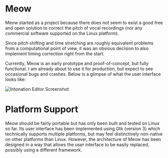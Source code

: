 # Meow
Meow started as a project because there does not seem to exist a good free and open solution to correct the pitch of vocal recordings
(nor any commercial software supported on the Linux platform).

Since pitch shifting and time stretching are roughly equivalent problems from a computational point of view,
it was an obvious decision to also implement timing correction right from the start.

Currently, Meow is an early prototype and proof-of-concept, but fully functional. I am already about to use it for production,
but expect to see occasional bugs and crashes. Below is a glimpse of what the user interface looks like:

![Intonation Editor Screenshot](/assets/intonationeditor.png)


# Platform Support
Meow should be fairly portable but has only been built and tested on Linux so far. 
Its user interface has been implemented using Gtk (version 3) which technically supports multiple platforms,
but may feel distinctively non-native on other platforms than Linux. However, the architecture of Meow has
been designed in a way that allows the user interface to be easily replaced, possibly using a different framework.
